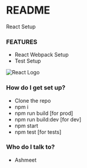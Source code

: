 # README #

React Setup

### FEATURES ###

* React Webpack Setup
* Test Setup

![React Logo](https://upload.wikimedia.org/wikipedia/commons/a/a7/React-icon.svg)

### How do I get set up? ###

* Clone the repo
* npm i
* npm run build [for prod]
* npm run build:dev [for dev]
* npm start
* npm test [for tests]

### Who do I talk to? ###

* Ashmeet
